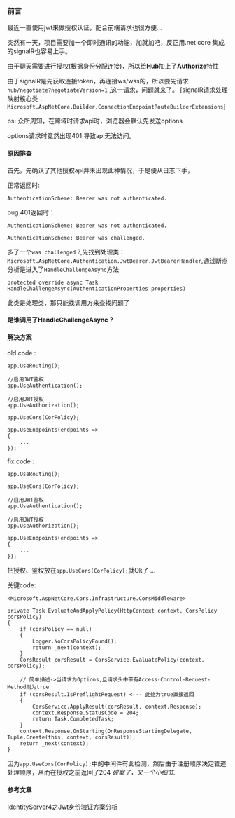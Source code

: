 ### 前言 ###

  最近一直使用jwt来做授权认证，配合前端请求也很方便... 

  突然有一天，项目需要加一个即时通讯的功能，加就加吧，反正用.net core 集成的signalR也容易上手。

  由于聊天需要进行授权(根据身份分配连接)，所以给**Hub**加上了**Authorize**特性

  由于signalR是先获取连接token，再连接ws/wss的，所以要先请求 `hub/negotiate?negotiateVersion=1` ,这一请求，问题就来了。   [signalR请求处理映射核心类：`Microsoft.AspNetCore.Builder.ConnectionEndpointRouteBuilderExtensions`]

  ps: 众所周知，在跨域时请求api时，浏览器会默认先发送options

  options请求时竟然出现401 导致api无法访问。

#### 原因排查 ####

首先，先确认了其他授权api并未出现此种情况，于是便从日志下手，

正常返回时:

	AuthenticationScheme: Bearer was not authenticated.

bug 401返回时：

	AuthenticationScheme: Bearer was not authenticated.

	AuthenticationScheme: Bearer was challenged.


多了一个`was challenged` ?,先找到处理类：`Microsoft.AspNetCore.Authentication.JwtBearer.JwtBearerHandler`,通过断点分析是进入了`HandleChallengeAsync`方法

	protected override async Task HandleChallengeAsync(AuthenticationProperties properties)

此类是处理类，那只能找调用方来查找问题了

#### 是谁调用了HandleChallengeAsync？ ####



#### 解决方案 ####

old code : 

    app.UseRouting();

    //启用JWT鉴权
    app.UseAuthentication();

    //启用JWT授权
    app.UseAuthorization();

    app.UseCors(CorPolicy);

    app.UseEndpoints(endpoints =>
    {
		...
    });

fix code :

    app.UseRouting();

    app.UseCors(CorPolicy);

    //启用JWT鉴权
    app.UseAuthentication();

    //启用JWT授权
    app.UseAuthorization();

    app.UseEndpoints(endpoints =>
    {
		...
    });


把授权、鉴权放在`app.UseCors(CorPolicy);`就Ok了 ... 

关键code:

	<Microsoft.AspNetCore.Cors.Infrastructure.CorsMiddleware>

	private Task EvaluateAndApplyPolicy(HttpContext context, CorsPolicy corsPolicy)
	{
		if (corsPolicy == null)
		{
			Logger.NoCorsPolicyFound();
			return _next(context);
		}
		CorsResult corsResult = CorsService.EvaluatePolicy(context, corsPolicy);

		// 简单描述->当请求为Options,且请求头中带有Access-Control-Request-Method则为true
		if (corsResult.IsPreflightRequest) <--- 此处为true直接返回
		{
			CorsService.ApplyResult(corsResult, context.Response);
			context.Response.StatusCode = 204;
			return Task.CompletedTask;
		}
		context.Response.OnStarting(OnResponseStartingDelegate, Tuple.Create(this, context, corsResult));
		return _next(context);
	}

因为`app.UseCors(CorPolicy);`中的中间件有此检测，然后由于注册顺序决定管道处理顺序，从而在授权之前返回了204 *破案了，又一个小细节.*

#### 参考文章 ####

[IdentityServer4之Jwt身份验证方案分析](https://my.oschina.net/u/4261771/blog/3399899/print)